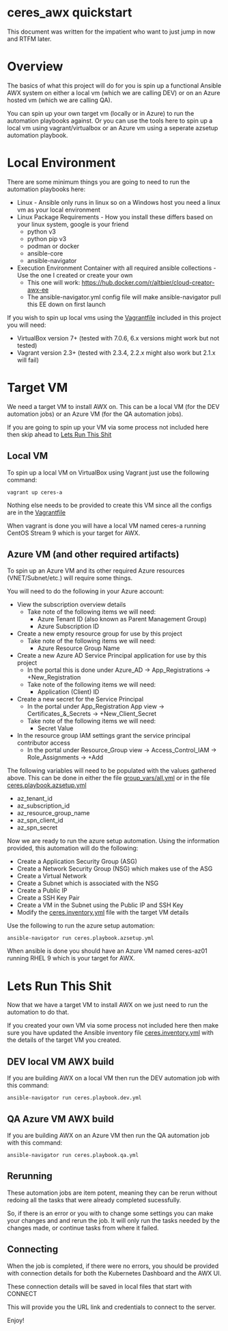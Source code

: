 # ceres_awx quickstart

This document was written for the impatient who want to just jump in now and RTFM later.

# Overview

The basics of what this project will do for you is spin up a functional Ansible AWX system on either a local vm (which we are calling DEV) or on an Azure hosted vm (which we are calling QA).

You can spin up your own target vm (locally or in Azure) to run the automation playbooks against.
Or you can use the tools here to spin up a local vm using vagrant/virtualbox or an Azure vm using a seperate azsetup automation playbook.

# Local Environment

There are some minimum things you are going to need to run the automation playbooks here:
* Linux - Ansible only runs in linux so on a Windows host you need a linux vm as your local environment
* Linux Package Requirements - How you install these differs based on your linux system, google is your friend
  * python v3
  * python pip v3
  * podman or docker
  * ansible-core
  * ansible-navigator
* Execution Environment Container with all required ansible collections - Use the one I created or create your own
  * This one will work: https://hub.docker.com/r/altbier/cloud-creator-awx-ee
  * The ansible-navigator.yml config file will make ansible-navigator pull this EE down on first launch

If you wish to spin up local vms using the [Vagrantfile](./Vagrantfile) included in this project you will need:
* VirtualBox version 7+ (tested with 7.0.6, 6.x versions might work but not tested)
* Vagrant version 2.3+ (tested with 2.3.4, 2.2.x might also work but 2.1.x will fail)

# Target VM

We need a target VM to install AWX on.
This can be a local VM (for the DEV automation jobs) or an Azure VM (for the QA automation jobs).

If you are going to spin up your VM via some process not included here then skip ahead to [Lets Run This Shit](#lets-run-this-shit)

## Local VM

To spin up a local VM on VirtualBox using Vagrant just use the following command:
```
vagrant up ceres-a
```

Nothing else needs to be provided to create this VM since all the configs are in the [Vagrantfile](./Vagrantfile)

When vagrant is done you will have a local VM named ceres-a running CentOS Stream 9 which is your target for AWX.

## Azure VM (and other required artifacts)

To spin up an Azure VM and its other required Azure resources (VNET/Subnet/etc.) will require some things.

You will need to do the following in your Azure account:
* View the subscription overview details
  * Take note of the following items we will need:
    * Azure Tenant ID (also known as Parent Management Group)
    * Azure Subscription ID
* Create a new empty resource group for use by this project
  * Take note of the following items we will need:
    * Azure Resource Group Name
* Create a new Azure AD Service Principal application for use by this project
  * In the portal this is done under Azure_AD -> App_Registrations -> +New_Registration
  * Take note of the following items we will need:
    * Application (Client) ID
* Create a new secret for the Service Principal
  * In the portal under App_Registration App view -> Certificates_&_Secrets -> +New_Client_Secret
  * Take note of the following items we will need:
    * Secret Value
* In the resource group IAM settings grant the service principal contributor access
  * In the portal under Resource_Group view -> Access_Control_IAM -> Role_Assignments -> +Add

The following variables will need to be populated with the values gathered above.
This can be done in either the file [group_vars/all.yml](./group_vars/all.yml) or in the file [ceres.playbook.azsetup.yml](./ceres.playbook.azsetup.yml)
* az_tenant_id
* az_subscription_id
* az_resource_group_name
* az_spn_client_id
* az_spn_secret

Now we are ready to run the azure setup automation.
Using the information provided, this automation will do the following:
* Create a Application Security Group (ASG)
* Create a Network Security Group (NSG) which makes use of the ASG
* Create a Virtual Network
* Create a Subnet which is associated with the NSG
* Create a Public IP
* Create a SSH Key Pair
* Create a VM in the Subnet using the Public IP and SSH Key
* Modify the [ceres.inventory.yml](./ceres.inventory.yml) file with the target VM details

Use the following to run the azure setup automation:
```
ansible-navigator run ceres.playbook.azsetup.yml
```

When ansible is done you should have an Azure VM named ceres-az01 running RHEL 9 which is your target for AWX.

# Lets Run This Shit

Now that we have a target VM to install AWX on we just need to run the automation to do that.

If you created your own VM via some process not included here then make sure you have updated the Ansible inventory file [ceres.inventory.yml](./ceres.inventory.yml) with the details of the target VM you created.

## DEV local VM AWX build

If you are building AWX on a local VM then run the DEV automation job with this command:
```
ansible-navigator run ceres.playbook.dev.yml
```

## QA Azure VM AWX build

If you are building AWX on an Azure VM then run the QA automation job with this command:
```
ansible-navigator run ceres.playbook.qa.yml
```

## Rerunning

These automation jobs are item potent, meaning they can be rerun without redoing all the tasks that were already completed sucessfully.

So, if there is an error or you with to change some settings you can make your changes and and rerun the job.
It will only run the tasks needed by the changes made, or continue tasks from where it failed.

## Connecting

When the job is completed, if there were no errors, you should be provided with connection details for both the Kubernetes Dashboard and the AWX UI.

These connection details will be saved in local files that start with CONNECT

This will provide you the URL link and credentials to connect to the server.

Enjoy!
